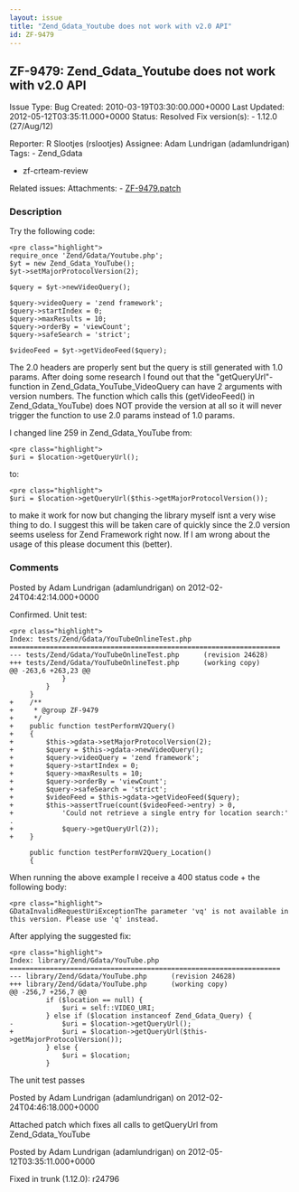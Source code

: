 ```yaml
---
layout: issue
title: "Zend_Gdata_Youtube does not work with v2.0 API"
id: ZF-9479
---
```


ZF-9479: Zend\_Gdata\_Youtube does not work with v2.0 API
---------------------------------------------------------

 Issue Type: Bug Created: 2010-03-19T03:30:00.000+0000 Last Updated: 2012-05-12T03:35:11.000+0000 Status: Resolved Fix version(s): - 1.12.0 (27/Aug/12)
 
 Reporter:  R Slootjes (rslootjes)  Assignee:  Adam Lundrigan (adamlundrigan)  Tags: - Zend\_Gdata
- zf-crteam-review
 
 Related issues: 
 Attachments: - [ZF-9479.patch](/issues/secure/attachment/14933/ZF-9479.patch)
 
### Description

Try the following code:

 
    <pre class="highlight">
    require_once 'Zend/Gdata/Youtube.php';
    $yt = new Zend_Gdata_YouTube();
    $yt->setMajorProtocolVersion(2);
    
    $query = $yt->newVideoQuery();
    
    $query->videoQuery = 'zend framework';
    $query->startIndex = 0;
    $query->maxResults = 10;
    $query->orderBy = 'viewCount';
    $query->safeSearch = 'strict';
    
    $videoFeed = $yt->getVideoFeed($query);


The 2.0 headers are properly sent but the query is still generated with 1.0 params. After doing some research I found out that the "getQueryUrl"-function in Zend\_Gdata\_YouTube\_VideoQuery can have 2 arguments with version numbers. The function which calls this (getVideoFeed() in Zend\_Gdata\_YouTube) does NOT provide the version at all so it will never trigger the function to use 2.0 params instead of 1.0 params.

I changed line 259 in Zend\_Gdata\_YouTube from:

 
    <pre class="highlight">
    $uri = $location->getQueryUrl();


to:

 
    <pre class="highlight">
    $uri = $location->getQueryUrl($this->getMajorProtocolVersion());


to make it work for now but changing the library myself isnt a very wise thing to do. I suggest this will be taken care of quickly since the 2.0 version seems useless for Zend Framework right now. If I am wrong about the usage of this please document this (better).

 

 

### Comments

Posted by Adam Lundrigan (adamlundrigan) on 2012-02-24T04:42:14.000+0000

Confirmed. Unit test:

 
    <pre class="highlight">
    Index: tests/Zend/Gdata/YouTubeOnlineTest.php
    ===================================================================
    --- tests/Zend/Gdata/YouTubeOnlineTest.php      (revision 24628)
    +++ tests/Zend/Gdata/YouTubeOnlineTest.php      (working copy)
    @@ -263,6 +263,23 @@
                 }
             }
         }
    +    /**
    +     * @group ZF-9479
    +     */
    +    public function testPerformV2Query()
    +    {
    +        $this->gdata->setMajorProtocolVersion(2);
    +        $query = $this->gdata->newVideoQuery();
    +        $query->videoQuery = 'zend framework';
    +        $query->startIndex = 0;
    +        $query->maxResults = 10;
    +        $query->orderBy = 'viewCount';
    +        $query->safeSearch = 'strict';
    +        $videoFeed = $this->gdata->getVideoFeed($query);
    +        $this->assertTrue(count($videoFeed->entry) > 0,
    +            'Could not retrieve a single entry for location search:' .
    +            $query->getQueryUrl(2));
    +    }
    
         public function testPerformV2Query_Location()
         {
    


When running the above example I receive a 400 status code + the following body:

 
    <pre class="highlight">
    GDataInvalidRequestUriExceptionThe parameter 'vq' is not available in this version. Please use 'q' instead.

After applying the suggested fix:

 
    <pre class="highlight">
    Index: library/Zend/Gdata/YouTube.php
    ===================================================================
    --- library/Zend/Gdata/YouTube.php      (revision 24628)
    +++ library/Zend/Gdata/YouTube.php      (working copy)
    @@ -256,7 +256,7 @@
             if ($location == null) {
                 $uri = self::VIDEO_URI;
             } else if ($location instanceof Zend_Gdata_Query) {
    -            $uri = $location->getQueryUrl();
    +            $uri = $location->getQueryUrl($this->getMajorProtocolVersion());
             } else {
                 $uri = $location;
             }


The unit test passes

 

 

Posted by Adam Lundrigan (adamlundrigan) on 2012-02-24T04:46:18.000+0000

Attached patch which fixes all calls to getQueryUrl from Zend\_Gdata\_YouTube

 

 

Posted by Adam Lundrigan (adamlundrigan) on 2012-05-12T03:35:11.000+0000

Fixed in trunk (1.12.0): r24796

 

 